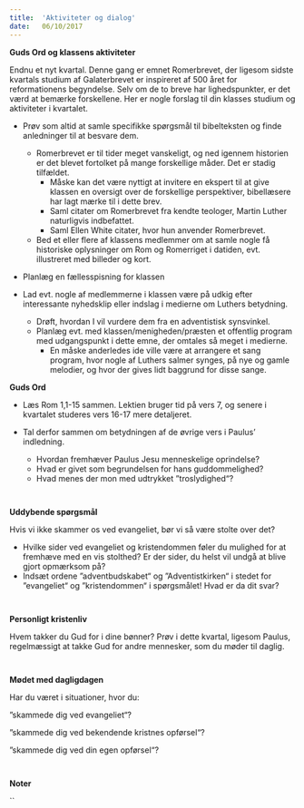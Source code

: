 ```yaml
---
title:  'Aktiviteter og dialog'
date:   06/10/2017
---
```


**Guds Ord og klassens aktiviteter**

Endnu et nyt kvartal. Denne gang er emnet Romerbrevet, der ligesom sidste kvartals studium af Galaterbrevet er inspireret af 500 året for reformationens begyndelse. Selv om de to breve har lighedspunkter, er det værd at bemærke forskellene. Her er nogle forslag til din klasses studium og aktiviteter i kvartalet.

* Prøv som altid at samle specifikke spørgsmål til bibelteksten og finde anledninger til at besvare dem.
  * Romerbrevet er til tider meget vanskeligt, og ned igennem historien er det blevet fortolket på mange forskellige måder. Det er stadig tilfældet.
    * Måske kan det være nyttigt at invitere en ekspert til at give klassen en oversigt over de forskellige perspektiver, bibellæsere har lagt mærke til i dette brev.
    * Saml citater om Romerbrevet fra kendte teologer, Martin Luther naturligvis indbefattet.
    * Saml Ellen White citater, hvor hun anvender Romerbrevet.
  * Bed et eller flere af klassens medlemmer om at samle nogle få historiske oplysninger om Rom og Romerriget i datiden, evt. illustreret med billeder og kort.

 * Planlæg en fællesspisning for klassen

 * Lad evt. nogle af medlemmerne i klassen være på udkig efter interessante nyhedsklip eller indslag i medierne om Luthers betydning.
   * Drøft, hvordan I vil vurdere dem fra en adventistisk synsvinkel.
   * Planlæg evt. med klassen/menigheden/præsten et offentlig program med udgangspunkt i dette emne, der omtales så meget i medierne.
     * En måske anderledes ide ville være at arrangere et sang program, hvor nogle af Luthers salmer synges, på nye og gamle melodier, og hvor der gives lidt baggrund for disse sange.

**Guds Ord**

* Læs Rom 1,1-15 sammen. Lektien bruger tid på vers 7, og senere i kvartalet studeres vers 16-17 mere detaljeret.

* Tal derfor sammen om betydningen af de øvrige vers i Paulus’ indledning.
  * Hvordan fremhæver Paulus Jesu menneskelige oprindelse?
  * Hvad er givet som begrundelsen for hans guddommelighed?
  * Hvad menes der mon med udtrykket ”troslydighed“?

` `

 **Uddybende spørgsmål**

Hvis vi ikke skammer os ved evangeliet, bør vi så være stolte over det?
* Hvilke sider ved evangeliet og kristendommen føler du mulighed for at fremhæve med en vis stolthed? Er der sider, du helst vil undgå at blive gjort opmærksom på?
* Indsæt ordene ”adventbudskabet“ og ”Adventistkirken“ i stedet for ”evangeliet“ og ”kristendommen“ i spørgsmålet! Hvad er da dit svar?

` `

**Personligt kristenliv**

Hvem takker du Gud for i dine bønner? Prøv i dette kvartal, ligesom Paulus, regelmæssigt at takke Gud for andre mennesker, som du møder til daglig.

` `

**Mødet med dagligdagen**

Har du været i situationer, hvor du:

”skammede dig ved evangeliet“?

”skammede dig ved bekendende kristnes opførsel“?

”skammede dig ved din egen opførsel“?

` `

**Noter**

``
